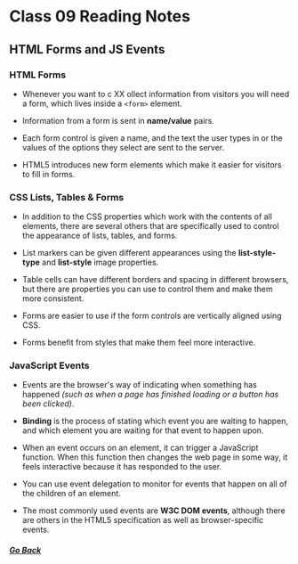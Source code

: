 # Class 09 Reading Notes  

## HTML Forms and JS Events  

### HTML Forms  

- Whenever you want to c XX ollect information from visitors you will need a form, which lives inside a `<form>` element.  
  
- Information from a form is sent in **name/value** pairs.  
  
- Each form control is given a name, and the text the user types in or the values of the options they select are sent to the server.  
  
- HTML5 introduces new form elements which make it easier for visitors to fill in forms.    


### CSS Lists, Tables & Forms  

- In addition to the CSS properties which work with the contents of all elements, there are several others that are specifically used to control the appearance of lists, tables, and forms.  

- List markers can be given different appearances using the **list-style-type** and **list-style** image properties.  

- Table cells can have different borders and spacing in different browsers, but there are properties you can use to control them and make them more consistent.  

- Forms are easier to use if the form controls are vertically aligned using CSS.  

- Forms benefit from styles that make them feel more interactive.    


### JavaScript Events  

- Events are the browser's way of indicating when something has happened *(such as when a page has finished loading or a button has been clicked)*.  
  
- **Binding** is the process of stating which event you are waiting to happen, and which element you are waiting for that event to happen upon.  
  
- When an event occurs on an element, it can trigger a JavaScript function. When this function then changes
the web page in some way, it feels interactive because it has responded to the user.  

- You can use event delegation to monitor for events that happen on all of the children of an element.  
  
- The most commonly used events are **W3C DOM events**, although there are others in the HTML5 specification as well as browser-specific events.    


##### [Go Back](code_201_reading_notes.md)